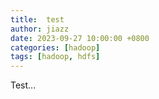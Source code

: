 ```yaml
---
title:  test
author: jiazz
date: 2023-09-27 10:00:00 +0800
categories: [hadoop]
tags: [hadoop, hdfs]
---
```


Test...
